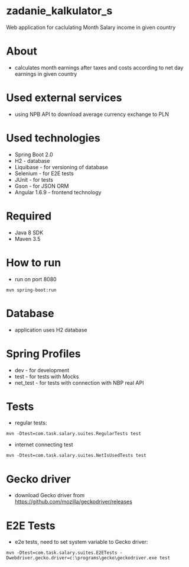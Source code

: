 # zadanie_kalkulator_s
Web application for caclulating Month Salary income in given country 

# About
- calculates month earnings after taxes and costs according to net day earnings in given country

# Used external services
- using NPB API to download average currency exchange to PLN

# Used technologies
- Spring Boot 2.0
- H2 - database
- Liquibase - for versioning of database
- Selenium - for E2E tests
- JUnit - for tests
- Gson - for JSON ORM
- Angular 1.6.9 - frontend technology

# Required
- Java 8 SDK
- Maven 3.5

# How to run
- run on port 8080
```
mvn spring-boot:run
```

# Database
- application uses H2 database

# Spring Profiles
- dev - for development
- test - for tests with Mocks
- net_test - for tests with connection with NBP real API

# Tests
- regular tests:<br/>
```
mvn -Dtest=com.task.salary.suites.RegularTests test
```
- internet connecting test<br/>
```
mvn -Dtest=com.task.salary.suites.NetIsUsedTests test
```

# Gecko driver
- download Gecko driver from https://github.com/mozilla/geckodriver/releases
# E2E Tests
- e2e tests, need to set system variable to Gecko driver:<br/>
```
mvn -Dtest=com.task.salary.suites.E2ETests -Dwebdriver.gecko.driver=c:\programs\gecko\geckodriver.exe test
```
